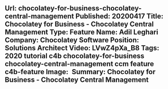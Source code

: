 Url: chocolatey-for-business-chocolatey-central-management
Published: 20200417
Title: Chocolatey for Business - Chocolatey Central Management
Type: Feature
Name: Adil Leghari
Company: Chocolatey Software
Position: Solutions Architect
Video: LVwZ4pXa_B8
Tags: 2020 tutorial c4b chocolatey-for-business chocolatey-central-management ccm feature c4b-feature
Image: <img class="lazy" src="data:image/gif;base64,R0lGODlhAQABAIAAAAAAAP///yH5BAEAAAAALAAAAAABAAEAAAIBRAA7" data-src="/content/images/videos/04-06.jpg" alt="Chocolatey for Business - Chocolatey Central Management" title="Chocolatey for Business - Chocolatey Central Management" />
Summary: Chocolatey for Business - Chocolatey Central Management
---
